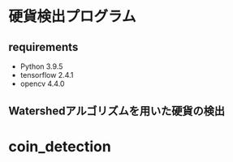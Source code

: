 # 硬貨検出プログラム

## requirements 
- Python 3.9.5
- tensorflow 2.4.1
- opencv 4.4.0

## Watershedアルゴリズムを用いた硬貨の検出


# coin_detection
